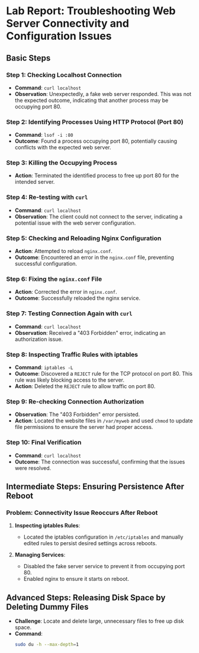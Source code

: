 # Lab Report: Troubleshooting Web Server Connectivity and Configuration Issues

## Basic Steps

### Step 1: Checking Localhost Connection
- **Command**: `curl localhost`
- **Observation**: Unexpectedly, a fake web server responded. This was not the expected outcome, indicating that another process may be occupying port 80.

### Step 2: Identifying Processes Using HTTP Protocol (Port 80)
- **Command**: `lsof -i :80`
- **Outcome**: Found a process occupying port 80, potentially causing conflicts with the expected web server.

### Step 3: Killing the Occupying Process
- **Action**: Terminated the identified process to free up port 80 for the intended server.

### Step 4: Re-testing with `curl`
- **Command**: `curl localhost`
- **Observation**: The client could not connect to the server, indicating a potential issue with the web server configuration.

### Step 5: Checking and Reloading Nginx Configuration
- **Action**: Attempted to reload `nginx.conf`.
- **Outcome**: Encountered an error in the `nginx.conf` file, preventing successful configuration.

### Step 6: Fixing the `nginx.conf` File
- **Action**: Corrected the error in `nginx.conf`.
- **Outcome**: Successfully reloaded the nginx service.

### Step 7: Testing Connection Again with `curl`
- **Command**: `curl localhost`
- **Observation**: Received a "403 Forbidden" error, indicating an authorization issue.

### Step 8: Inspecting Traffic Rules with iptables
- **Command**: `iptables -L`
- **Outcome**: Discovered a `REJECT` rule for the TCP protocol on port 80. This rule was likely blocking access to the server.
- **Action**: Deleted the `REJECT` rule to allow traffic on port 80.

### Step 9: Re-checking Connection Authorization
- **Observation**: The "403 Forbidden" error persisted.
- **Action**: Located the website files in `/var/myweb` and used `chmod` to update file permissions to ensure the server had proper access.

### Step 10: Final Verification
- **Command**: `curl localhost`
- **Outcome**: The connection was successful, confirming that the issues were resolved.

## Intermediate Steps: Ensuring Persistence After Reboot

### Problem: Connectivity Issue Reoccurs After Reboot
1. **Inspecting iptables Rules**:
   - Located the iptables configuration in `/etc/iptables` and manually edited rules to persist desired settings across reboots.

2. **Managing Services**:
   - Disabled the fake server service to prevent it from occupying port 80.
   - Enabled nginx to ensure it starts on reboot.

## Advanced Steps: Releasing Disk Space by Deleting Dummy Files

- **Challenge**: Locate and delete large, unnecessary files to free up disk space.
- **Command**:
  ```bash
  sudo du -h --max-depth=1
